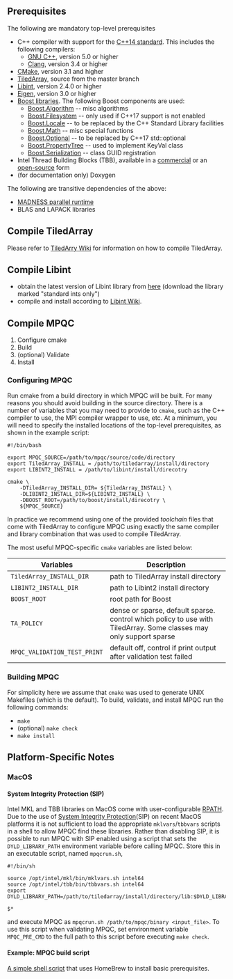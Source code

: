 ## Prerequisites

The following are mandatory top-level prerequisites
- C++ compiler with support for the [C++14 standard](https://www.iso.org/standard/64029.html). This includes the following compilers:
  - [GNU C++](https://gcc.gnu.org/), version 5.0 or higher
  - [Clang](https://clang.llvm.org/), version 3.4 or higher
- [CMake](https://cmake.org/), version 3.1 and higher
- [TiledArray](https://github.com/ValeevGroup/tiledarray), source from the master branch
- [Libint](http://libint.valeyev.net), version 2.4.0 or higher
- [Eigen](http://eigen.tuxfamily.org), version 3.0 or higher
- [Boost libraries](www.boost.org/). The following Boost components are used:
  - [Boost.Algorithm](https://www.boost.org/doc/libs/master/libs/algorithm/doc/html/index.html) -- misc algorithms
  - [Boost.Filesystem](https://www.boost.org/doc/libs/master/libs/filesystem/doc/index.htm) -- only used if C++17 support is not enabled
  - [Boost.Locale](https://www.boost.org/doc/libs/master/libs/locale/doc/html/index.html) -- to be replaced by the C++ Standard Library facilities
  - [Boost.Math](https://www.boost.org/doc/libs/master/libs/math/doc/html/index.html) -- misc special functions
  - [Boost.Optional](https://www.boost.org/doc/libs/master/libs/optional/doc/html/index.html) -- to be replaced by C++17 std::optional
  - [Boost.PropertyTree](https://www.boost.org/doc/libs/master/doc/html/property_tree.html) -- used to implement KeyVal class
  - [Boost.Serialization](https://www.boost.org/doc/libs/master/libs/serialization/doc/index.html) -- class GUID registration
- Intel Thread Building Blocks (TBB), available in a [commercial](software.intel.com/tbb‎) or
  an [open-source](https://www.threadingbuildingblocks.org/) form
- (for documentation only) Doxygen

The following are transitive dependencies of the above:
- [MADNESS parallel runtime](https://github.com/m-a-d-n-e-s-s/madness)
- BLAS and LAPACK libraries

## Compile TiledArray
Please refer to [TiledArry Wiki](https://github.com/ValeevGroup/tiledarray/wiki)
for information on how to compile TiledArray.

## Compile Libint
- obtain the latest version of Libint library from [here](https://github.com/evaleev/libint/releases) (download the library marked "standard ints only")
- compile and install according to [Libint Wiki](https://github.com/evaleev/libint/wiki#compiling-libint-library).

## Compile MPQC

1. Configure cmake
2. Build
3. (optional) Validate
4. Install

### Configuring MPQC

Run cmake from a build directory in which MPQC will be built. For many reasons you should avoid building in the source directory.
There is a number of variables that you may need to provide to `cmake`, such as the C++ compiler to use, the MPI compiler wrapper to use, etc.
At a minimum, you will need to specify the installed locations of the top-level prerequisites, as shown in the example script:

```
#!/bin/bash

export MPQC_SOURCE=/path/to/mpqc/source/code/directory
export TiledArray_INSTALL = /path/to/tiledarray/install/directory
export LIBINT2_INSTALL = /path/to/libint/install/direcotry

cmake \
    -DTiledArray_INSTALL_DIR= ${TiledArray_INSTALL} \
    -DLIBINT2_INSTALL_DIR=${LIBINT2_INSTALL} \
    -DBOOST_ROOT=/path/to/boost/install/direcotry \
    ${MPQC_SOURCE}
```

In practice we recommend using one of the provided *toolchain* files that come with TiledArray to configure MPQC
using exactly the same compiler and library combination that was used to compile TiledArray.

The most useful MPQC-specific `cmake` variables are listed below:

|Variables            |Description|
|---------------------|-----------|
| `TiledArray_INSTALL_DIR` | path to TiledArray install directory |
| `LIBINT2_INSTALL_DIR` | path to Libint2 install directory |
| `BOOST_ROOT` | root path for Boost |
| `TA_POLICY` |  dense or sparse, default sparse. control which policy to use with TiledArray. Some classes may only support sparse |
| `MPQC_VALIDATION_TEST_PRINT` | default off, control if print output after validation test failed |

### Building MPQC
For simplicity here we assume that `cmake` was used to generate UNIX Makefiles (which is the default). To build, validate, and install
MPQC run the
following commands:
- `make`
- (optional) `make check`
- `make install`

## Platform-Specific Notes

### MacOS

#### System Integrity Protection (SIP)
Intel MKL and TBB libraries on MacOS come with user-configurable [RPATH](https://en.wikipedia.org/wiki/Rpath).
Due to the use of [System Integrity Protection](https://support.apple.com/en-us/HT204899)(SIP)
on recent MacOS platforms it is not sufficient to load the appropriate `mklvars`/`tbbvars` scripts in a shell
to allow MPQC find these libraries. Rather than disabling SIP, it is possible to run MPQC with SIP enabled
using a script that sets the `DYLD_LIBRARY_PATH` environment variable before calling MPQC. Store this in an executable script, named `mpqcrun.sh`,
```
#!/bin/sh

source /opt/intel/mkl/bin/mklvars.sh intel64
source /opt/intel/tbb/bin/tbbvars.sh intel64
export DYLD_LIBRARY_PATH=/path/to/tiledarray/install/directory/lib:$DYLD_LIBRARY_PATH

$*
```
and execute MPQC as `mpqcrun.sh /path/to/mpqc/binary <input_file>`. To use this script when validating MPQC,
set environment variable `MPQC_PRE_CMD` to the full path to this script before executing `make check`.

#### Example: MPQC build script

[A simple shell script](https://github.com/ValeevGroup/mpqc4/blob/master/bin/osx-brew-build.sh) that uses HomeBrew to install basic prerequisites.
